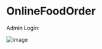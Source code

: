 # OnlineFoodOrder

Admin Login: 

![image](https://user-images.githubusercontent.com/76276821/168815686-da77776a-bc76-49c8-83e6-bf14702114ec.png)

